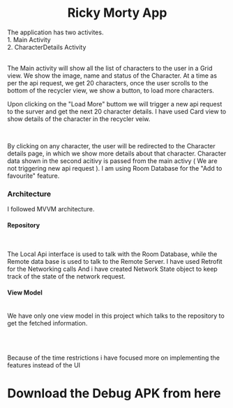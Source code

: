 <h1 align="center">Ricky Morty App</h1>
<p>
  The application has two activites. <br/> 
  1. Main Activity  <br/> 
  2. CharacterDetails Activity  <br/>  <br/> 

  The Main activity will show all the list of characters to the user in a Grid view. We show the image, name and status of the Character. At a time as per the api request, we get 
  20 characters, once the user scrolls to the bottom of the recycler view, we show a button, to load more characters. <br/>

  Upon clicking on the "Load More" buttom we will trigger a new api request to the surver and get the next 20 character details. I have used Card view to show details of the 
  character in the recycler veiw.

  <br/>

  By clicking on any character, the user will be redirected to the Character details page, in which we show more details about that character. Character data shown in the 
  second acitivy is passed from the main activy ( We are not triggering new api request ). I am using Room Database for the "Add to favourite" feature.
  
</p>

<h3>Architecture</h3>

<p>

  I followed MVVM architecture. <br/>
  
  <h4>Repository</h4> <br/>

  The Local Api interface is used to talk with the Room Database, while the Remote data base is used to talk to the Remote Server. I have used Retrofit for the Networking calls
  And i have created Network State object to keep track of the state of the network request.  <br/>

  <h4>View Model</h4> <br/>
  We have only one view model in this project which talks to the repository to get the fetched information. <br/>
  
</p>

</br></br>

<p> Because of the time restrictions i have focused more on implementing the features instead of the UI</p>

<h1>Download the Debug APK from here</h1>


